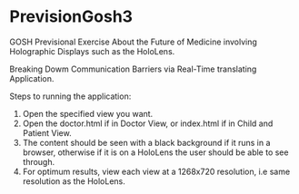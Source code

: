 # PrevisionGosh3

GOSH Previsional Exercise About the Future of Medicine involving Holographic Displays such as the HoloLens. 

Breaking Dowm Communication Barriers via Real-Time translating Application.

Steps to running the application: 

1. Open the specified view you want.
2. Open the doctor.html if in Doctor View, or index.html if in Child and Patient View.
3. The content should be seen with a black background if it runs in a browser, otherwise if it is on a HoloLens the user should be able to see through.
4. For optimum results, view each view at a 1268x720 resolution, i.e same resolution as the HoloLens.

